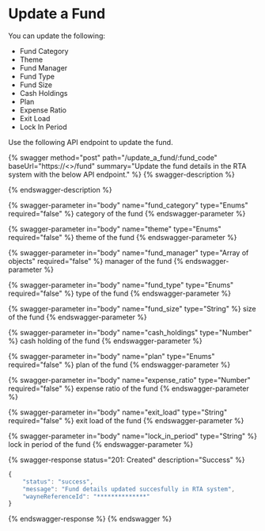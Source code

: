 # Update a Fund

You can update the following:

* Fund Category
* Theme
* Fund Manager
* Fund Type
* Fund Size
* Cash Holdings
* Plan
* Expense Ratio
* Exit Load
* Lock In Period

Use the following API endpoint to update the fund.

{% swagger method="post" path="/update_a_fund/:fund_code" baseUrl="https://<<BASE URL>>/fund" summary="Update the fund details in the RTA system with the below API endpoint." %}
{% swagger-description %}

{% endswagger-description %}

{% swagger-parameter in="body" name="fund_category" type="Enums" required="false" %}
category of the fund
{% endswagger-parameter %}

{% swagger-parameter in="body" name="theme" type="Enums" required="false" %}
theme of the fund
{% endswagger-parameter %}

{% swagger-parameter in="body" name="fund_manager" type="Array of objects" required="false" %}
manager of the fund
{% endswagger-parameter %}

{% swagger-parameter in="body" name="fund_type" type="Enums" required="false" %}
type of the fund
{% endswagger-parameter %}

{% swagger-parameter in="body" name="fund_size" type="String" %}
size of the fund
{% endswagger-parameter %}

{% swagger-parameter in="body" name="cash_holdings" type="Number" %}
cash holding of the fund
{% endswagger-parameter %}

{% swagger-parameter in="body" name="plan" type="Enums" required="false" %}
plan of the fund
{% endswagger-parameter %}

{% swagger-parameter in="body" name="expense_ratio" type="Number" required="false" %}
expense ratio of the fund
{% endswagger-parameter %}

{% swagger-parameter in="body" name="exit_load" type="String" required="false" %}
exit load of the fund
{% endswagger-parameter %}

{% swagger-parameter in="body" name="lock_in_period" type="String" %}
lock in period of the fund
{% endswagger-parameter %}

{% swagger-response status="201: Created" description="Success" %}
```javascript
{
    "status": "success",
    "message": "Fund details updated succesfully in RTA system",
    "wayneReferenceId": "**************"
}
```
{% endswagger-response %}
{% endswagger %}
